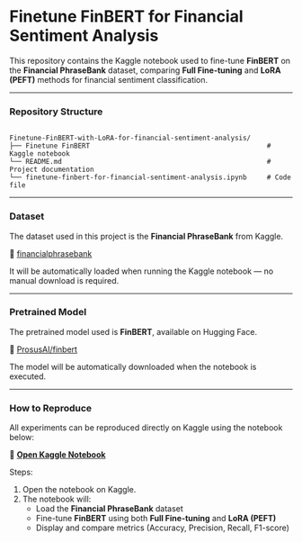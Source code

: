 #  Finetune FinBERT for Financial Sentiment Analysis

This repository contains the Kaggle notebook used to fine-tune **FinBERT** on the **Financial PhraseBank** dataset, comparing **Full Fine-tuning** and **LoRA (PEFT)** methods for financial sentiment classification.

---

### Repository Structure

```

Finetune-FinBERT-with-LoRA-for-financial-sentiment-analysis/
├── Finetune FinBERT                                            # Kaggle notebook
└── README.md                                                   # Project documentation
└── finetune-finbert-for-financial-sentiment-analysis.ipynb     # Code file
```

---
### Dataset

The dataset used in this project is the **Financial PhraseBank** from Kaggle.

🔗 [financialphrasebank](https://www.kaggle.com/datasets/ankurzing/sentiment-analysis-for-financial-news/data)

It will be automatically loaded when running the Kaggle notebook — no manual download is required.

---

### Pretrained Model

The pretrained model used is **FinBERT**, available on Hugging Face.

🔗 [ProsusAI/finbert](https://huggingface.co/ProsusAI/finbert)

The model will be automatically downloaded when the notebook is executed.

---

### How to Reproduce

All experiments can be reproduced directly on Kaggle using the notebook below:

🔗 [**Open Kaggle Notebook**](https://www.kaggle.com/code/chenzhijing3121/finbert)

Steps:
1. Open the notebook on Kaggle.  
2. The notebook will:  
   - Load the **Financial PhraseBank** dataset  
   - Fine-tune **FinBERT** using both **Full Fine-tuning** and **LoRA (PEFT)**  
   - Display and compare metrics (Accuracy, Precision, Recall, F1-score)




